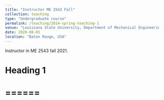 ```yaml
---
title: "Instructor ME 2543 Fall"
collection: teaching
type: "Undergraduate course"
permalink: /teaching/2014-spring-teaching-1
venue: "Louisiana State University, Department of Mechanical Engineering"
date: 2020-08-01
location: "Baton Rouge, USA"
---
```


Instructor in ME 2543 fall 2021.

# Heading 1
# ======
